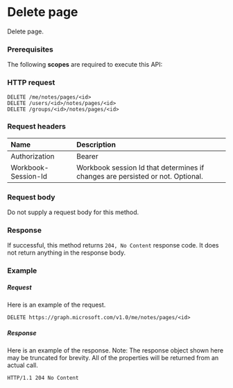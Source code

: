 # Delete page

Delete page.
### Prerequisites
The following **scopes** are required to execute this API: 
### HTTP request
<!-- { "blockType": "ignored" } -->
```http
DELETE /me/notes/pages/<id>
DELETE /users/<id>/notes/pages/<id>
DELETE /groups/<id>/notes/pages/<id>

```
### Request headers
| Name       | Description|
|:---------------|:----------|
| Authorization  | Bearer <code>|
| Workbook-Session-Id  | Workbook session Id that determines if changes are persisted or not. Optional.|

### Request body
Do not supply a request body for this method.


### Response
If successful, this method returns `204, No Content` response code. It does not return anything in the response body.

### Example
##### Request
Here is an example of the request.
<!-- {
  "blockType": "request",
  "name": "delete_page"
}-->
```http
DELETE https://graph.microsoft.com/v1.0/me/notes/pages/<id>
```
##### Response
Here is an example of the response. Note: The response object shown here may be truncated for brevity. All of the properties will be returned from an actual call.
<!-- {
  "blockType": "response",
  "truncated": true
} -->
```http
HTTP/1.1 204 No Content
```

<!-- uuid: 8fcb5dbc-d5aa-4681-8e31-b001d5168d79
2015-10-25 14:57:30 UTC -->
<!-- {
  "type": "#page.annotation",
  "description": "Delete page",
  "keywords": "",
  "section": "documentation",
  "tocPath": ""
}-->
